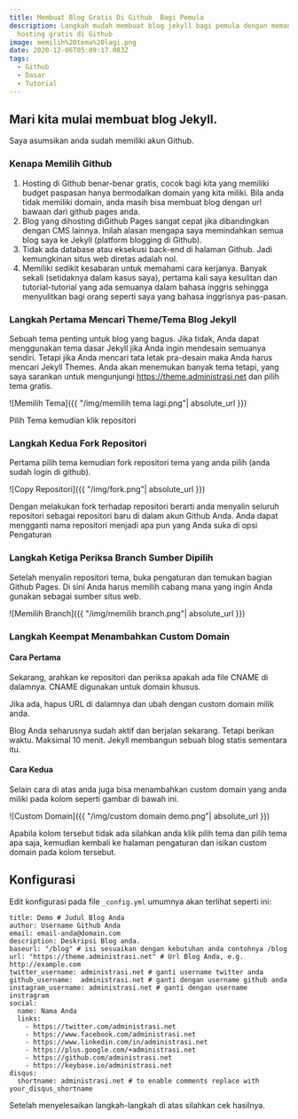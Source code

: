 ```yaml
---
title: Membuat Blog Gratis Di Github  Bagi Pemula
description: Langkah mudah membuat blog jekyll bagi pemula dengan memanfaatkan
  hosting gratis di Github
image: memilih%20tema%20lagi.png
date: 2020-12-06T05:09:17.083Z
tags:
  - Github
  - Dasar
  - Tutorial
---
```


## Mari kita mulai membuat blog Jekyll.
Saya asumsikan anda sudah memiliki akun Github.

### Kenapa Memilih Github
1. Hosting di Github benar-benar gratis, cocok bagi kita yang memiliki budget paspasan hanya bermodalkan domain yang kita miliki. Bila anda tidak memiliki domain, anda masih bisa membuat blog dengan url bawaan dari github pages anda.
2. Blog yang dihosting diGithub Pages sangat cepat jika dibandingkan dengan CMS lainnya. Inilah alasan mengapa saya memindahkan semua blog saya ke Jekyll (platform blogging di Github).
3. Tidak ada database atau eksekusi back-end di halaman Github. Jadi kemungkinan situs web diretas adalah nol.
4. Memiliki sedikit kesabaran untuk memahami cara kerjanya. Banyak sekali (setidaknya dalam kasus saya), pertama kali saya kesulitan dan tutorial-tutorial yang ada semuanya dalam bahasa inggris sehingga menyulitkan bagi orang seperti saya yang bahasa inggrisnya pas-pasan.

### Langkah Pertama Mencari Theme/Tema Blog Jekyll
Sebuah tema penting untuk blog yang bagus. Jika tidak, Anda dapat menggunakan tema dasar Jekyll jika Anda ingin mendesain semuanya sendiri. Tetapi jika Anda mencari tata letak pra-desain maka Anda harus mencari Jekyll Themes. Anda akan menemukan banyak tema tetapi, yang saya sarankan untuk mengunjungi https://theme.administrasi.net dan pilih tema gratis.

![Memilih Tema]({{ "/img/memilih tema lagi.png"| absolute_url }})

Pilih Tema kemudian klik repositori

### Langkah Kedua Fork Repositori
Pertama pilih tema kemudian fork repositori tema yang anda pilih (anda sudah login di github).

![Copy Repositori]({{ "/img/fork.png"| absolute_url }})

Dengan melakukan fork terhadap repositori berarti anda menyalin seluruh repositori sebagai repositori baru di dalam akun Github Anda. Anda dapat mengganti nama repositori menjadi apa pun yang Anda suka di opsi Pengaturan

### Langkah Ketiga Periksa Branch Sumber Dipilih
Setelah menyalin repositori tema, buka pengaturan dan temukan bagian Github Pages. Di sini Anda harus memilih cabang mana yang ingin Anda gunakan sebagai sumber situs web.

![Memilih Branch]({{ "/img/memilih branch.png"| absolute_url }})

### Langkah Keempat Menambahkan Custom Domain
#### Cara Pertama
Sekarang, arahkan ke repositori dan periksa apakah ada file CNAME di dalamnya. CNAME digunakan untuk domain khusus.

Jika ada, hapus URL di dalamnya dan ubah dengan custom domain milik anda. 

Blog Anda seharusnya sudah aktif dan berjalan sekarang. Tetapi berikan waktu. Maksimal 10 menit. Jekyll membangun sebuah blog statis sementara itu.

#### Cara Kedua
Selain cara di atas anda juga bisa menambahkan custom domain yang anda miliki pada kolom seperti gambar di bawah ini. 

![Custom Domain]({{ "/img/custom domain demo.png"| absolute_url }})

Apabila kolom tersebut tidak ada silahkan anda klik pilih tema dan pilih tema apa saja, kemudian kembali ke halaman pengaturan dan isikan custom domain pada kolom tersebut. 

## Konfigurasi
Edit konfigurasi pada file <code>_config.yml</code> umumnya akan terlihat seperti ini:

```
title: Demo # Judul Blog Anda
author: Username Github Anda
email: email-anda@domain.com
description: Deskripsi Blog anda.
baseurl: "/blog" # isi sesuaikan dengan kebutuhan anda contohnya /blog
url: "https://theme.administrasi.net" # Url Blog Anda, e.g. http://example.com
twitter_username: administrasi.net # ganti username twitter anda
github_username:  administrasi.net # ganti dengan username github anda
instagram_username: administrasi.net # ganti dengan username instragram
social:
  name: Nama Anda
  links:
    - https://twitter.com/administrasi.net
    - https://www.facebook.com/administrasi.net
    - https://www.linkedin.com/in/administrasi.net
	- https://plus.google.com/+administrasi.net
 	- https://github.com/administrasi.net
   	- https://keybase.io/administrasi.net
disqus:
  shortname: administrasi.net # to enable comments replace with your_disqus_shortname
```

Setelah menyelesaikan langkah-langkah di atas silahkan cek hasilnya.


